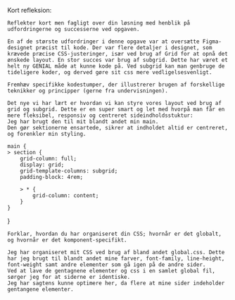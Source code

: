 Kort refleksion:

    Reflekter kort men fagligt over din løsning med henblik på udfordringerne og successerne ved opgaven.

    En af de største udfordringer i denne opgave var at oversætte Figma-designet præcist til kode. Der var flere detaljer i designet, som krævede præcise CSS-justeringer, især ved brug af Grid for at opnå det ønskede layout. En stor succes var brug af subgrid. Dette har været et helt ny GENIAL måde at kunne kode på. Ved subgrid kan man genbruge de tideligere koder, og derved gøre sit css mere vedligelsesvenligt.

    Fremhæv specifikke kodestumper, der illustrerer brugen af forskellige teknikker og principper (gerne fra undervisningen).

    Det nye vi har lært er hvordan vi kan styre vores layout ved brug af grid og subgrid. Dette er en super smart og let med hvorpå man får en mere fleksibel, responsiv og centreret sideindholdsstuktur:
    Jeg har brugt den til mit blandt andet min main.
    Den gør sektionerne ensartede, sikrer at indholdet altid er centreret, og forenkler min styling.

    main {
    > section {
        grid-column: full;
        display: grid;
        grid-template-columns: subgrid;
        padding-block: 4rem;

        > * {
            grid-column: content;
        }
    }

}

    Forklar, hvordan du har organiseret din CSS; hvornår er det globalt, og hvornår er det komponent-specifikt.

    Jeg har organiseret mit CSS ved brug af bland andet global.css. Dette har jeg brugt til blandt andet mine farver, font-family, line-height, font-weight samt andre elementer som gå igen på de andre sider.
    Ved at lave de gentagnene elementer og css i en samlet global fil, sørger jeg for at siderne er identiske.
    Jeg har sagtens kunne optimere her, da flere at mine sider indeholder gentangene elementer.
